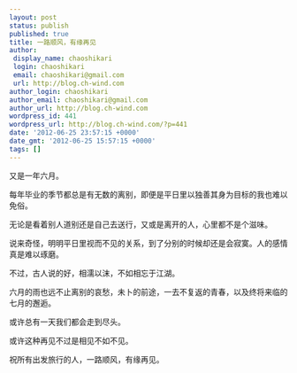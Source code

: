 ```yaml
---
layout: post
status: publish
published: true
title: 一路顺风，有缘再见
author:
 display_name: chaoshikari
 login: chaoshikari
 email: chaoshikari@gmail.com
 url: http://blog.ch-wind.com
author_login: chaoshikari
author_email: chaoshikari@gmail.com
author_url: http://blog.ch-wind.com
wordpress_id: 441
wordpress_url: http://blog.ch-wind.com/?p=441
date: '2012-06-25 23:57:15 +0000'
date_gmt: '2012-06-25 15:57:15 +0000'
tags: []
---
```

又是一年六月。


每年毕业的季节都总是有无数的离别，即便是平日里以独善其身为目标的我也难以免俗。


无论是看着别人道别还是自己去送行，又或是离开的人，心里都不是个滋味。


说来奇怪，明明平日里视而不见的关系，到了分别的时候却还是会寂寞。人的感情真是难以琢磨。


不过，古人说的好，相濡以沫，不如相忘于江湖。


六月的雨也远不止离别的哀愁，未卜的前途，一去不复返的青春，以及终将来临的七月的邂逅。


或许总有一天我们都会走到尽头。


或许这种再见不过是相见不如不见。


祝所有出发旅行的人，一路顺风，有缘再见。


